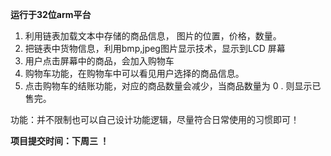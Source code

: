 
**运行于32位arm平台**


1. 利用链表加载文本中存储的商品信息， 图片的位置，价格，数量。 
2. 把链表中货物信息，利用bmp,jpeg图片显示技术，显示到LCD 屏幕  
3. 用户点击屏幕中的商品，会加入购物车   
4. 购物车功能，在购物车中可以看见用户选择的商品信息。   
5. 点击购物车的结账功能，对应的商品数量会减少，当商品数量为 0 . 则显示已售完。  

功能：并不限制也可以自己设计功能逻辑，尽量符合日常使用的习惯即可！ 

**项目提交时间：下周三 ！**   
